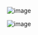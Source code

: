 ![image](https://github.com/Ruoqi277/Internship-DLC/assets/132852026/0b10a814-8320-4164-8314-931875283cfd)

![image](https://github.com/Ruoqi277/Internship-DLC/assets/132852026/77e1cc09-fa14-4015-81fe-c0aa5ffa8c5d)
